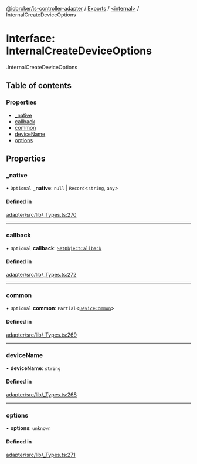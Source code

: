 [@iobroker/js-controller-adapter](../README.md) / [Exports](../modules.md) / [<internal\>](../modules/internal_.md) / InternalCreateDeviceOptions

# Interface: InternalCreateDeviceOptions

[<internal>](../modules/internal_.md).InternalCreateDeviceOptions

## Table of contents

### Properties

- [\_native](internal_.InternalCreateDeviceOptions.md#_native)
- [callback](internal_.InternalCreateDeviceOptions.md#callback)
- [common](internal_.InternalCreateDeviceOptions.md#common)
- [deviceName](internal_.InternalCreateDeviceOptions.md#devicename)
- [options](internal_.InternalCreateDeviceOptions.md#options)

## Properties

### \_native

• `Optional` **\_native**: ``null`` \| `Record`<`string`, `any`\>

#### Defined in

[adapter/src/lib/_Types.ts:270](https://github.com/ioBroker/ioBroker.js-controller/blob/53af05e3/packages/adapter/src/lib/_Types.ts#L270)

___

### callback

• `Optional` **callback**: [`SetObjectCallback`](../modules/internal_.md#setobjectcallback)

#### Defined in

[adapter/src/lib/_Types.ts:272](https://github.com/ioBroker/ioBroker.js-controller/blob/53af05e3/packages/adapter/src/lib/_Types.ts#L272)

___

### common

• `Optional` **common**: `Partial`<[`DeviceCommon`](internal_.DeviceCommon.md)\>

#### Defined in

[adapter/src/lib/_Types.ts:269](https://github.com/ioBroker/ioBroker.js-controller/blob/53af05e3/packages/adapter/src/lib/_Types.ts#L269)

___

### deviceName

• **deviceName**: `string`

#### Defined in

[adapter/src/lib/_Types.ts:268](https://github.com/ioBroker/ioBroker.js-controller/blob/53af05e3/packages/adapter/src/lib/_Types.ts#L268)

___

### options

• **options**: `unknown`

#### Defined in

[adapter/src/lib/_Types.ts:271](https://github.com/ioBroker/ioBroker.js-controller/blob/53af05e3/packages/adapter/src/lib/_Types.ts#L271)
